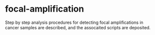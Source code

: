 # focal-amplification

Step by step analysis procedures for detecting focal amplifications in cancer samples are described, and the assocaited scripts are deposited. 
